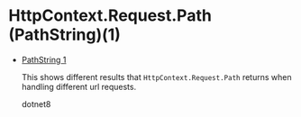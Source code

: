 # HttpContext.Request.Path (PathString)(1)

* [PathString 1](/projects/path-string/path-string-1)
 
  This shows different results that `HttpContext.Request.Path` returns when handling different url requests.

  dotnet8